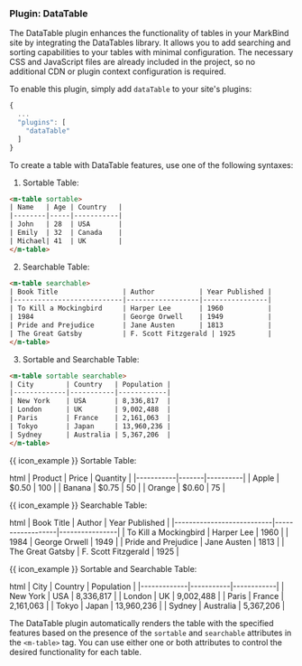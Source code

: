 ### Plugin: DataTable

The DataTable plugin enhances the functionality of tables in your MarkBind site by integrating the DataTables library. It allows you to add searching and sorting capabilities to your tables with minimal configuration. The necessary CSS and JavaScript files are already included in the project, so no additional CDN or plugin context configuration is required.

To enable this plugin, simply add `dataTable` to your site's plugins:

```js {heading="site.json"}
{
  ...
  "plugins": [
    "dataTable"
  ]
}
```

To create a table with DataTable features, use one of the following syntaxes:

1. Sortable Table:
```html
<m-table sortable>
| Name   | Age | Country   |
|--------|-----|-----------|
| John   | 28  | USA       |
| Emily  | 32  | Canada    |
| Michael| 41  | UK        |
</m-table>
```

2. Searchable Table:
```html
<m-table searchable>
| Book Title                | Author           | Year Published |
|---------------------------|------------------|----------------|
| To Kill a Mockingbird     | Harper Lee       | 1960           |
| 1984                      | George Orwell    | 1949           |
| Pride and Prejudice       | Jane Austen      | 1813           |
| The Great Gatsby          | F. Scott Fitzgerald | 1925        |
</m-table>
```

3. Sortable and Searchable Table:
```html
<m-table sortable searchable>
| City        | Country   | Population |
|-------------|-----------|------------|
| New York    | USA       | 8,336,817  |
| London      | UK        | 9,002,488  |
| Paris       | France    | 2,161,063  |
| Tokyo       | Japan     | 13,960,236 |
| Sydney      | Australia | 5,367,206  |
</m-table>
```

{{ icon_example }} Sortable Table:

<include src="codeAndOutput.md" boilerplate >
<variable name="highlightStyle">html</variable>
<variable name="code">
<m-table sortable>
| Product   | Price | Quantity |
|-----------|-------|----------|
| Apple     | $0.50 | 100      |
| Banana    | $0.75 | 50       |
| Orange    | $0.60 | 75       |
</m-table>
</variable>
</include>

{{ icon_example }} Searchable Table:

<include src="codeAndOutput.md" boilerplate >
<variable name="highlightStyle">html</variable>
<variable name="code">
<m-table searchable>
| Book Title                | Author           | Year Published |
|---------------------------|------------------|----------------|
| To Kill a Mockingbird     | Harper Lee       | 1960           |
| 1984                      | George Orwell    | 1949           |
| Pride and Prejudice       | Jane Austen      | 1813           |
| The Great Gatsby          | F. Scott Fitzgerald | 1925        |
</m-table>
</variable>
</include>

{{ icon_example }} Sortable and Searchable Table:

<include src="codeAndOutput.md" boilerplate >
<variable name="highlightStyle">html</variable>
<variable name="code">
<m-table sortable searchable>
| City        | Country   | Population |
|-------------|-----------|------------|
| New York    | USA       | 8,336,817  |
| London      | UK        | 9,002,488  |
| Paris       | France    | 2,161,063  |
| Tokyo       | Japan     | 13,960,236 |
| Sydney      | Australia | 5,367,206  |
</m-table>
</variable>
</include>

The DataTable plugin automatically renders the table with the specified features based on the presence of the `sortable` and `searchable` attributes in the `<m-table>` tag. You can use either one or both attributes to control the desired functionality for each table.
